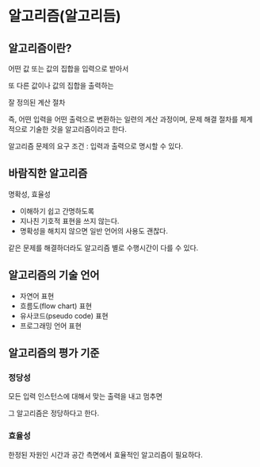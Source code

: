 # 알고리즘(알고리듬)

## 알고리즘이란?

어떤 값 또는 값의 집합을 입력으로 받아서

또 다른 값이나 값의 집합을 출력하는

잘 정의된 계산 절차

즉, 어떤 입력을 어떤 출력으로 변환하는 일련의 계산 과정이며, 문제 해결 절차를 체계적으로 기술한 것을 알고리즘이라고 한다.

알고리즘 문제의 요구 조건 : 입력과 출력으로 명시할 수 있다.

## 바람직한 알고리즘

명확성, 효율성

- 이해하기 쉽고 간명하도록
- 지나친 기호적 표현을 쓰지 않는다.
- 명확성을 해치지 않으면 일반 언어의 사용도 괜찮다.

같은 문제를 해결하더라도 알고리즘 별로 수행시간이 다를 수 있다.

## 알고리즘의 기술 언어
  
- 자연어 표현
- 흐름도(flow chart) 표현
- 유사코드(pseudo code) 표현
- 프로그래밍 언어 표현

## 알고리즘의 평가 기준

### 정당성

모든 입력 인스턴스에 대해서 맞는 출력을 내고 멈추면

그 알고리즘은 정당하다고 한다.

### 효율성

한정된 자원인 시간과 공간 측면에서 효율적인 알고리즘이 필요하다.